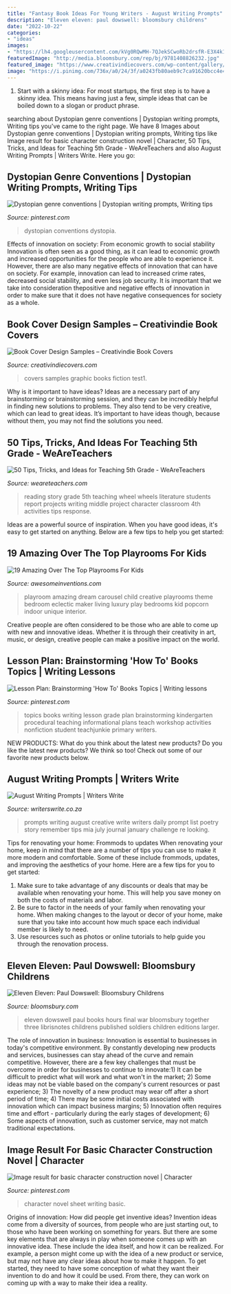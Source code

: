 ```yaml
---
title: "Fantasy Book Ideas For Young Writers - August Writing Prompts"
description: "Eleven eleven: paul dowswell: bloomsbury childrens"
date: "2022-10-22"
categories:
- "ideas"
images:
- "https://lh4.googleusercontent.com/kVg0RQwMH-7QJekSCwoRb2drsfR-E3X4k1alfE9C79qknA_h4aXaOCU2q-gAuXPT0f0YbstFHZRYPD7IB2N3hiVJvEADZK1hhD0UgtAn0NfbjoV_P2bD-rL4AvpZb2Gn7rMfcZM"
featuredImage: "http://media.bloomsbury.com/rep/bj/9781408826232.jpg"
featured_image: "https://www.creativindiecovers.com/wp-content/gallery/portfolio/test1.jpg"
image: "https://i.pinimg.com/736x/a0/24/3f/a0243fb80aeb9c7ca91620bcc4e4ec89.jpg"
---
```



1. Start with a skinny idea: For most startups, the first step is to have a skinny idea. This means having just a few, simple ideas that can be boiled down to a slogan or product phrase.

	

		
searching about Dystopian genre conventions | Dystopian writing prompts, Writing tips you've came to the right page. We have 8 Images about Dystopian genre conventions | Dystopian writing prompts, Writing tips like Image result for basic character construction novel | Character, 50 Tips, Tricks, and Ideas for Teaching 5th Grade - WeAreTeachers and also August Writing Prompts | Writers Write. Here you go:
		
    
## Dystopian Genre Conventions | Dystopian Writing Prompts, Writing Tips

<img loading=lazy src="https://i.pinimg.com/736x/a0/24/3f/a0243fb80aeb9c7ca91620bcc4e4ec89.jpg" onerror="this.onerror=null;this.src='https://tse2.mm.bing.net/th?id=OIP.25Uk_eESqNX0vQsKJXZz1gHaLC&amp;pid=15.1';" alt="Dystopian genre conventions | Dystopian writing prompts, Writing tips">

_Source: pinterest.com_

>dystopian conventions dystopia. 

	

Effects of innovation on society: From economic growth to social stability
Innovation is often seen as a good thing, as it can lead to economic growth and increased opportunities for the people who are able to experience it. However, there are also many negative effects of innovation that can have on society. For example, innovation can lead to increased crime rates, decreased social stability, and even less job security. It is important that we take into consideration thepositive and negative effects of innovation in order to make sure that it does not have negative consequences for society as a whole.

    
## Book Cover Design Samples – Creativindie Book Covers

<img loading=lazy src="https://www.creativindiecovers.com/wp-content/gallery/portfolio/test1.jpg" onerror="this.onerror=null;this.src='https://tse2.mm.bing.net/th?id=OIP.7ACjDZv7yUEJNhAP5FagxAHaLH&amp;pid=15.1';" alt="Book Cover Design Samples – Creativindie Book Covers">

_Source: creativindiecovers.com_

>covers samples graphic books fiction test1. 

	

Why is it important to have ideas?
Ideas are a necessary part of any brainstorming or brainstorming session, and they can be incredibly helpful in finding new solutions to problems. They also tend to be very creative, which can lead to great ideas. It’s important to have ideas though, because without them, you may not find the solutions you need.

    
## 50 Tips, Tricks, And Ideas For Teaching 5th Grade - WeAreTeachers

<img loading=lazy src="https://lh4.googleusercontent.com/kVg0RQwMH-7QJekSCwoRb2drsfR-E3X4k1alfE9C79qknA_h4aXaOCU2q-gAuXPT0f0YbstFHZRYPD7IB2N3hiVJvEADZK1hhD0UgtAn0NfbjoV_P2bD-rL4AvpZb2Gn7rMfcZM" onerror="this.onerror=null;this.src='https://tse1.mm.bing.net/th?id=OIP.BlKqmcLmAXMOKBfYUASY2gHaJ6&amp;pid=15.1';" alt="50 Tips, Tricks, and Ideas for Teaching 5th Grade - WeAreTeachers">

_Source: weareteachers.com_

>reading story grade 5th teaching wheel wheels literature students report projects writing middle project character classroom 4th activities tips response. 

	

Ideas are a powerful source of inspiration. When you have good ideas, it's easy to get started on anything. Below are a few tips to help you get started: 

    
## 19 Amazing Over The Top Playrooms For Kids

<img loading=lazy src="http://www.awesomeinventions.com/wp-content/uploads/2014/12/playroom-popcorn.jpg" onerror="this.onerror=null;this.src='https://tse2.mm.bing.net/th?id=OIP.D5j6xS057RZmWoNwkwl-uwHaE-&amp;pid=15.1';" alt="19 Amazing Over The Top Playrooms For Kids">

_Source: awesomeinventions.com_

>playroom amazing dream carousel child creative playrooms theme bedroom eclectic maker living luxury play bedrooms kid popcorn indoor unique interior. 

	

Creative people are often considered to be those who are able to come up with new and innovative ideas. Whether it is through their creativity in art, music, or design, creative people can make a positive impact on the world.

    
## Lesson Plan: Brainstorming &#039;How To&#039; Books Topics | Writing Lessons

<img loading=lazy src="https://i.pinimg.com/736x/22/4a/a4/224aa4c9c90026e59e4092e2b5ddf790.jpg" onerror="this.onerror=null;this.src='https://tse2.mm.bing.net/th?id=OIP.Dxz7g810SIbaVMvbcbjLuAHaId&amp;pid=15.1';" alt="Lesson Plan: Brainstorming &#039;How To&#039; Books Topics | Writing lessons">

_Source: pinterest.com_

>topics books writing lesson grade plan brainstorming kindergarten procedural teaching informational plans teach workshop activities nonfiction student teachjunkie primary writers. 

	

NEW PRODUCTS: What do you think about the latest new products?
Do you like the latest new products? We think so too! Check out some of our favorite new products below.

    
## August Writing Prompts | Writers Write

<img loading=lazy src="http://writerswrite.co.za/wp-content/uploads/2016/07/august-writing-prompts.png" onerror="this.onerror=null;this.src='https://tse1.mm.bing.net/th?id=OIP.M4v-fMV4gs537ekQWfor8QHaKn&amp;pid=15.1';" alt="August Writing Prompts | Writers Write">

_Source: writerswrite.co.za_

>prompts writing august creative write writers daily prompt list poetry story remember tips mia july journal january challenge re looking. 

	

Tips for renovating your home: Frommods to updates
When renovating your home, keep in mind that there are a number of tips you can use to make it more modern and comfortable. Some of these include frommods, updates, and improving the aesthetics of your home. Here are a few tips for you to get started: 
1. Make sure to take advantage of any discounts or deals that may be available when renovating your home. This will help you save money on both the costs of materials and labor. 
2. Be sure to factor in the needs of your family when renovating your home. When making changes to the layout or decor of your home, make sure that you take into account how much space each individual member is likely to need. 
3. Use resources such as photos or online tutorials to help guide you through the renovation process.

    
## Eleven Eleven: Paul Dowswell: Bloomsbury Childrens

<img loading=lazy src="http://media.bloomsbury.com/rep/bj/9781408826232.jpg" onerror="this.onerror=null;this.src='https://tse2.mm.bing.net/th?id=OIP.yLqn1ingwEIzon3cjM--6wAAAA&amp;pid=15.1';" alt="Eleven Eleven: Paul Dowswell: Bloomsbury Childrens">

_Source: bloomsbury.com_

>eleven dowswell paul books hours final war bloomsbury together three librisnotes childrens published soldiers children editions larger. 

	

The role of innovation in business:
Innovation is essential to businesses in today's competitive environment. By constantly developing new products and services, businesses can stay ahead of the curve and remain competitive. However, there are a few key challenges that must be overcome in order for businesses to continue to innovate:1) It can be difficult to predict what will work and what won't in the market; 2) Some ideas may not be viable based on the company's current resources or past experience; 3) The novelty of a new product may wear off after a short period of time; 4) There may be some initial costs associated with innovation which can impact business margins; 5) Innovation often requires time and effort - particularly during the early stages of development; 6) Some aspects of innovation, such as customer service, may not match traditional expectations.

    
## Image Result For Basic Character Construction Novel | Character

<img loading=lazy src="https://i.pinimg.com/736x/91/29/29/912929577aea2844edf918c5ace74d90.jpg" onerror="this.onerror=null;this.src='https://tse2.mm.bing.net/th?id=OIP.xfAV5VNvTD0Yp7f5aeOwuQHaKv&amp;pid=15.1';" alt="Image result for basic character construction novel | Character">

_Source: pinterest.com_

>character novel sheet writing basic. 

	

Origins of innovation: How did people get inventive ideas?
Invention ideas come from a diversity of sources, from people who are just starting out, to those who have been working on something for years. But there are some key elements that are always in play when someone comes up with an innovative idea. These include the idea itself, and how it can be realized. For example, a person might come up with the idea of a new product or service, but may not have any clear ideas about how to make it happen. To get started, they need to have some conception of what they want their invention to do and how it could be used. From there, they can work on coming up with a way to make their idea a reality.

